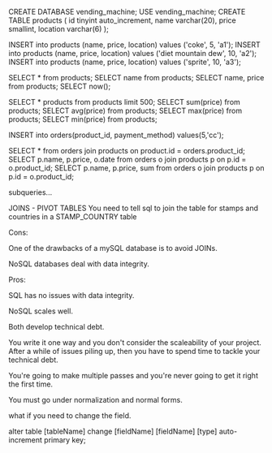CREATE DATABASE vending_machine;
USE vending_machine;
CREATE TABLE products (
    id tinyint auto_increment,
    name varchar(20),
    price smallint,
    location varchar(6)
);

INSERT into products (name, price, location) values ('coke', 5, 'a1');
INSERT into products (name, price, location) values ('diet mountain dew', 10, 'a2');
INSERT into products (name, price, location) values ('sprite', 10, 'a3');

SELECT * from products;
SELECT name from products;
SELECT name, price from products;
SELECT now();

SELECT * products from products limit 500;
SELECT sum(price) from products;
SELECT avg(price) from products;
SELECT max(price) from products;
SELECT min(price) from products;

INSERT into orders(product_id, payment_method) values(5,'cc');

SELECT * from orders join products on product.id = orders.product_id;
SELECT p.name, p.price, o.date from orders o join products p on p.id = o.product_id;
SELECT p.name, p.price, sum from orders o join products p on p.id = o.product_id;

subqueries...


<!-- Creating a Stamp Data Model -->
JOINS - PIVOT TABLES
You need to tell sql to join the table for stamps and countries in a STAMP_COUNTRY table

Cons: 

One of the drawbacks of a mySQL database is to avoid JOINs. 

NoSQL databases deal with data integrity.

Pros: 

SQL has no issues with data integrity.

NoSQL scales well.

Both develop technical debt. 

You write it one way and you don't consider the scaleability of your project. After a while of issues piling up, then you have to spend time to tackle your technical debt.

You're going to make multiple passes and you're never going to get it right the first time. 

You must go under normalization and normal forms. 

what if you need to change the field.

alter table [tableName] change [fieldName] [fieldName] [type] auto-increment primary key;







